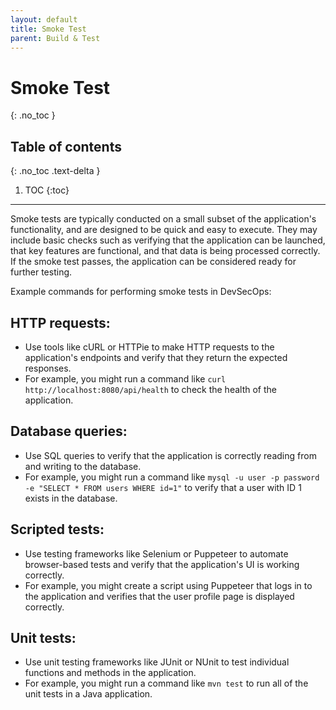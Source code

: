 ```yaml
---
layout: default
title: Smoke Test
parent: Build & Test
---
```


# Smoke Test
{: .no_toc }

## Table of contents
{: .no_toc .text-delta }

1. TOC
{:toc}

---


Smoke tests are typically conducted on a small subset of the application's functionality, and are designed to be quick and easy to execute. They may include basic checks such as verifying that the application can be launched, that key features are functional, and that data is being processed correctly. If the smoke test passes, the application can be considered ready for further testing.


Example commands for performing smoke tests in DevSecOps:

## HTTP requests:

* Use tools like cURL or HTTPie to make HTTP requests to the application's endpoints and verify that they return the expected responses.
* For example, you might run a command like `curl http://localhost:8080/api/health` to check the health of the application.


## Database queries:

* Use SQL queries to verify that the application is correctly reading from and writing to the database.
* For example, you might run a command like `mysql -u user -p password -e "SELECT * FROM users WHERE id=1"` to verify that a user with ID 1 exists in the database.


## Scripted tests:

* Use testing frameworks like Selenium or Puppeteer to automate browser-based tests and verify that the application's UI is working correctly.
* For example, you might create a script using Puppeteer that logs in to the application and verifies that the user profile page is displayed correctly.


## Unit tests:

* Use unit testing frameworks like JUnit or NUnit to test individual functions and methods in the application.
* For example, you might run a command like `mvn test` to run all of the unit tests in a Java application.
